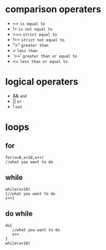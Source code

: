 # comparison operaters
* ==
`is equal to `
* !=
`is not equal to `
* ===
`strict equal to`
* !==
`strict not equal to`
* ">"
`greater than`
* <
`less than`
* '>='
`greater than or equal to`
* <=
`less than or equal to`
# logical operaters
* &&
`and`
* ||
`or`
* !
`not` 
# loops
## for
```
for(x=0,x<10,x++)
//what you want to do
```
## while
```
while(x<10)
{//what you want to do 
x++}
```
## do while
```
do{
   //what you want to do
   x++
}
while(x<10)
```